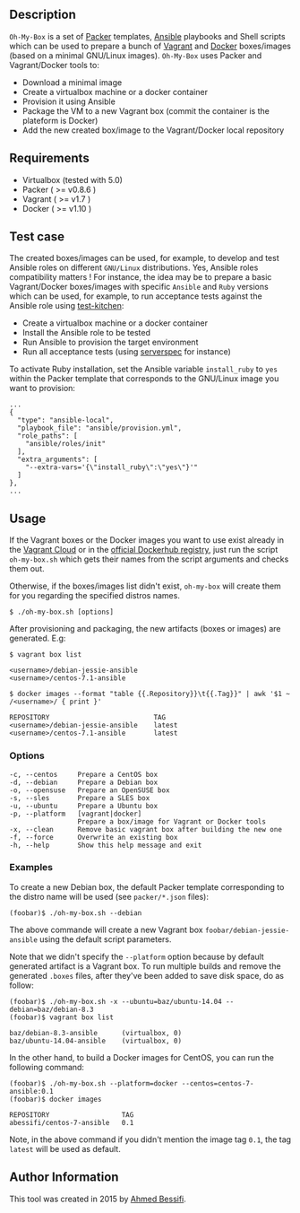 ## Description

`Oh-My-Box` is a set of [Packer](https://www.packer.io) templates, [Ansible](http://www.ansible.com) playbooks and Shell scripts which can be used to prepare a bunch of [Vagrant](https://www.vagrantup.com) and [Docker](https://www.docker.com) boxes/images (based on a minimal GNU/Linux images). `Oh-My-Box` uses Packer and Vagrant/Docker tools to:

- Download a minimal image
- Create a virtualbox machine or a docker container
- Provision it using Ansible
- Package the VM to a new Vagrant box (commit the container is the plateform is Docker)
- Add the new created box/image to the Vagrant/Docker local repository

## Requirements

- Virtualbox (tested with 5.0)
- Packer  ( >= v0.8.6 )
- Vagrant ( >= v1.7 )
- Docker  ( >= v1.10 )

## Test case

The created boxes/images can be used, for example, to develop and test Ansible roles on different `GNU/Linux` distributions. Yes, Ansible roles compatibility matters !
For instance, the idea may be to prepare a basic Vagrant/Docker boxes/images with specific `Ansible` and `Ruby` versions which can be used, for example, to run acceptance tests against the Ansible role using [test-kitchen](http://kitchen.ci):

- Create a virtualbox machine or a docker container
- Install the Ansible role to be tested
- Run Ansible to provision the target environment
- Run all acceptance tests (using [serverspec](http://serverspec.org/) for instance)

To activate Ruby installation, set the Ansible variable `install_ruby` to `yes` within the Packer template that corresponds to the GNU/Linux image you want to provision:

    ...
    {
      "type": "ansible-local",
      "playbook_file": "ansible/provision.yml",
      "role_paths": [
        "ansible/roles/init"
      ],
      "extra_arguments": [
        "--extra-vars='{\"install_ruby\":\"yes\"}'"
      ]
    },
    ...

## Usage

If the Vagrant boxes or the Docker images you want to use exist already in the [Vagrant Cloud](https://atlas.hashicorp.com/boxes/search?vagrantcloud) or in the [official Dockerhub registry](https://hub.docker.com/), just run the script `oh-my-box.sh` which gets their names from the script arguments and checks them out.

Otherwise, if the boxes/images list didn't exist, `oh-my-box` will create them for you regarding the specified distros names.

	$ ./oh-my-box.sh [options]

After provisioning and packaging, the new artifacts (boxes or images) are generated. E.g:

	$ vagrant box list

	<username>/debian-jessie-ansible
	<username>/centos-7.1-ansible

	$ docker images --format "table {{.Repository}}\t{{.Tag}}" | awk '$1 ~ /<username>/ { print }'

	REPOSITORY                  		TAG
	<username>/debian-jessie-ansible	latest
	<username>/centos-7.1-ansible		latest

### Options

    -c, --centos     Prepare a CentOS box
    -d, --debian     Prepare a Debian box
    -o, --opensuse   Prepare an OpenSUSE box
    -s, --sles       Prepare a SLES box
    -u, --ubuntu     Prepare a Ubuntu box
    -p, --platform   [vagrant|docker]
                     Prepare a box/image for Vagrant or Docker tools
    -x, --clean      Remove basic vagrant box after building the new one
    -f, --force      Overwrite an existing box
    -h, --help       Show this help message and exit

### Examples

To create a new Debian box, the default Packer template corresponding to the distro name will be used (see `packer/*.json` files):

	(foobar)$ ./oh-my-box.sh --debian

The above commande will create a new Vagrant box `foobar/debian-jessie-ansible` using the default script parameters.

Note that we didn't specify the `--platform` option because by default generated artifact is a Vagrant box. To run multiple builds and remove the generated `.boxes` files, after they've been added to save disk space, do as follow:

	(foobar)$ ./oh-my-box.sh -x --ubuntu=baz/ubuntu-14.04 --debian=baz/debian-8.3
	(foobar)$ vagrant box list

	baz/debian-8.3-ansible      (virtualbox, 0)
	baz/ubuntu-14.04-ansible    (virtualbox, 0)

In the other hand, to build a Docker images for CentOS, you can run the following command:

	(foobar)$ ./oh-my-box.sh --platform=docker --centos=centos-7-ansible:0.1
	(foobar)$ docker images

	REPOSITORY                  TAG
	abessifi/centos-7-ansible   0.1

Note, in the above command if you didn't mention the image tag `0.1`, the tag `latest` will be used as default.

## Author Information

This tool was created in 2015 by [Ahmed Bessifi](https://www.linkedin.com/in/abessifi/).
